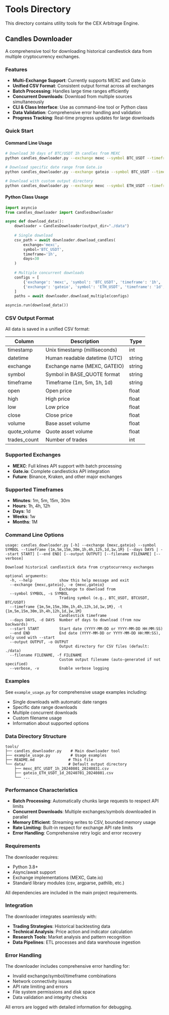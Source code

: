 # Tools Directory

This directory contains utility tools for the CEX Arbitrage Engine.

## Candles Downloader

A comprehensive tool for downloading historical candlestick data from multiple cryptocurrency exchanges.

### Features

- **Multi-Exchange Support**: Currently supports MEXC and Gate.io
- **Unified CSV Format**: Consistent output format across all exchanges
- **Batch Processing**: Handles large time ranges efficiently
- **Concurrent Downloads**: Download from multiple sources simultaneously
- **CLI & Class Interface**: Use as command-line tool or Python class
- **Data Validation**: Comprehensive error handling and validation
- **Progress Tracking**: Real-time progress updates for large downloads

### Quick Start

#### Command Line Usage

```bash
# Download 30 days of BTC/USDT 1h candles from MEXC
python candles_downloader.py --exchange mexc --symbol BTC_USDT --timeframe 1h --days 30

# Download specific date range from Gate.io
python candles_downloader.py --exchange gateio --symbol BTC_USDT --timeframe 1d --start 2024-01-01 --end 2024-02-01

# Download with custom output directory
python candles_downloader.py --exchange mexc --symbol ETH_USDT --timeframe 5m --days 7 --output ./my_data
```

#### Python Class Usage

```python
import asyncio
from candles_downloader import CandlesDownloader

async def download_data():
    downloader = CandlesDownloader(output_dir="./data")
    
    # Single download
    csv_path = await downloader.download_candles(
        exchange='mexc',
        symbol='BTC_USDT',
        timeframe='1h',
        days=30
    )
    
    # Multiple concurrent downloads
    configs = [
        {'exchange': 'mexc', 'symbol': 'BTC_USDT', 'timeframe': '1h', 'days': 7},
        {'exchange': 'gateio', 'symbol': 'ETH_USDT', 'timeframe': '1d', 'days': 30}
    ]
    paths = await downloader.download_multiple(configs)

asyncio.run(download_data())
```

### CSV Output Format

All data is saved in a unified CSV format:

| Column       | Description                    | Type    |
|--------------|--------------------------------|---------|
| timestamp    | Unix timestamp (milliseconds)  | int     |
| datetime     | Human readable datetime (UTC)  | string  |
| exchange     | Exchange name (MEXC, GATEIO)   | string  |
| symbol       | Symbol in BASE_QUOTE format   | string  |
| timeframe    | Timeframe (1m, 5m, 1h, 1d)    | string  |
| open         | Open price                     | float   |
| high         | High price                     | float   |
| low          | Low price                      | float   |
| close        | Close price                    | float   |
| volume       | Base asset volume              | float   |
| quote_volume | Quote asset volume             | float   |
| trades_count | Number of trades               | int     |

### Supported Exchanges

- **MEXC**: Full klines API support with batch processing
- **Gate.io**: Complete candlesticks API integration
- **Future**: Binance, Kraken, and other major exchanges

### Supported Timeframes

- **Minutes**: 1m, 5m, 15m, 30m
- **Hours**: 1h, 4h, 12h  
- **Days**: 1d
- **Weeks**: 1w
- **Months**: 1M

### Command Line Options

```
usage: candles_downloader.py [-h] --exchange {mexc,gateio} --symbol SYMBOL --timeframe {1m,5m,15m,30m,1h,4h,12h,1d,1w,1M} [--days DAYS | --start START] [--end END] [--output OUTPUT] [--filename FILENAME] [--verbose]

Download historical candlestick data from cryptocurrency exchanges

optional arguments:
  -h, --help            show this help message and exit
  --exchange {mexc,gateio}, -e {mexc,gateio}
                        Exchange to download from
  --symbol SYMBOL, -s SYMBOL
                        Trading symbol (e.g., BTC_USDT, BTCUSDT, BTC/USDT)
  --timeframe {1m,5m,15m,30m,1h,4h,12h,1d,1w,1M}, -t {1m,5m,15m,30m,1h,4h,12h,1d,1w,1M}
                        Candlestick timeframe
  --days DAYS, -d DAYS  Number of days to download (from now backwards)
  --start START         Start date (YYYY-MM-DD or YYYY-MM-DD HH:MM:SS)
  --end END             End date (YYYY-MM-DD or YYYY-MM-DD HH:MM:SS), only used with --start
  --output OUTPUT, -o OUTPUT
                        Output directory for CSV files (default: ./data)
  --filename FILENAME, -f FILENAME
                        Custom output filename (auto-generated if not specified)
  --verbose, -v         Enable verbose logging
```

### Examples

See `example_usage.py` for comprehensive usage examples including:
- Single downloads with automatic date ranges
- Specific date range downloads
- Multiple concurrent downloads
- Custom filename usage
- Information about supported options

### Data Directory Structure

```
tools/
├── candles_downloader.py    # Main downloader tool
├── example_usage.py         # Usage examples
├── README.md               # This file
└── data/                   # Default output directory
    ├── mexc_BTC_USDT_1h_20240801_20240831.csv
    ├── gateio_ETH_USDT_1d_20240701_20240801.csv
    └── ...
```

### Performance Characteristics

- **Batch Processing**: Automatically chunks large requests to respect API limits
- **Concurrent Downloads**: Multiple exchanges/symbols downloaded in parallel
- **Memory Efficient**: Streaming writes to CSV, bounded memory usage
- **Rate Limiting**: Built-in respect for exchange API rate limits
- **Error Handling**: Comprehensive retry logic and error recovery

### Requirements

The downloader requires:
- Python 3.8+
- Async/await support
- Exchange implementations (MEXC, Gate.io)
- Standard library modules (csv, argparse, pathlib, etc.)

All dependencies are included in the main project requirements.

### Integration

The downloader integrates seamlessly with:
- **Trading Strategies**: Historical backtesting data
- **Technical Analysis**: Price action and indicator calculation
- **Research Tools**: Market analysis and pattern recognition
- **Data Pipelines**: ETL processes and data warehouse ingestion

### Error Handling

The downloader includes comprehensive error handling for:
- Invalid exchange/symbol/timeframe combinations
- Network connectivity issues
- API rate limiting and errors
- File system permissions and disk space
- Data validation and integrity checks

All errors are logged with detailed information for debugging.
